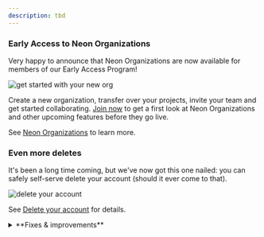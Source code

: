 ```yaml
---
description: tbd
---
```


### Early Access to Neon Organizations

Very happy to announce that Neon Organizations are now available for members of our Early Access Program!

![get started with your new org](/docs/relnotes/orgs_create_next.png)

Create a new organization, transfer over your projects, invite your team and get started collaborating. [Join now](https://neon.tech/early-access-program) to get a first look at Neon Organizations and other upcoming features before they go live.

See [Neon Organizations](/docs/manage/organizations) to learn more.

### Even more deletes

It's been a long time coming, but we've now got this one nailed: you can safely self-serve delete your account (should it ever come to that).

![delete your account](/docs/relnotes/delete_account.png)

See [Delete your account](/docs/manage/accounts#delete-your-account) for details.

<details>
<summary>**Fixes & improvements**</summary>

- tbd

</details>
